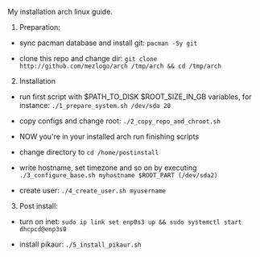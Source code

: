 My installation arch linux guide.

1) Preparation:

- sync pacman database and install git: `pacman -Sy git`

- clone this repo and change dir: `git clone http://github.com/mezlogo/arch /tmp/arch && cd /tmp/arch`

2) Installation

- run first script with $PATH_TO_DISK $ROOT_SIZE_IN_GB variables, for instance: `./1_prepare_system.sh /dev/sda 20`

- copy configs and change root: `./2_copy_repo_and_chroot.sh`

- NOW you're in your installed arch run finishing scripts

- change directory to `cd /home/postinstall`

- write hostname, set timezone and so on by executing `./3_configure_base.sh myhostname $ROOT_PART (/dev/sda2)`

- create user: `./4_create_user.sh myusername`

3) Post install:

- turn on inet: `sudo ip link set enp0s3 up && sudo systemctl start dhcpcd@enp3s0`

- install pikaur: `./5_install_pikaur.sh`
